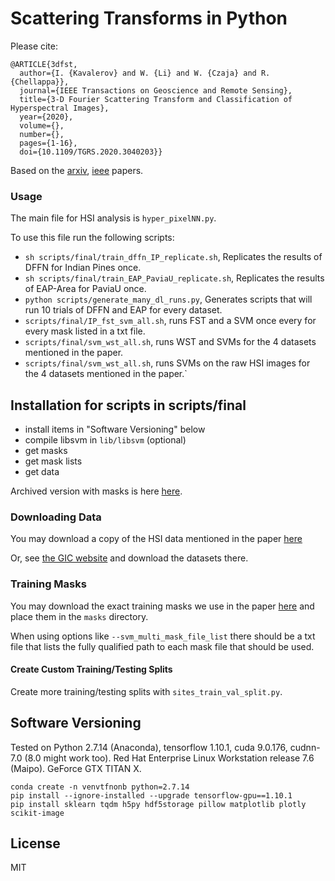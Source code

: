 # Scattering Transforms in Python

Please cite:

```
@ARTICLE{3dfst,
  author={I. {Kavalerov} and W. {Li} and W. {Czaja} and R. {Chellappa}},
  journal={IEEE Transactions on Geoscience and Remote Sensing}, 
  title={3-D Fourier Scattering Transform and Classification of Hyperspectral Images}, 
  year={2020},
  volume={},
  number={},
  pages={1-16},
  doi={10.1109/TGRS.2020.3040203}}
```

Based on the [arxiv](https://arxiv.org/pdf/1906.06804.pdf), [ieee](https://ieeexplore.ieee.org/document/9288871) papers.

### Usage

The main file for HSI analysis is `hyper_pixelNN.py`.

To use this file run the following scripts:

- `sh scripts/final/train_dffn_IP_replicate.sh`, Replicates the results of DFFN for Indian Pines once.
- `sh scripts/final/train_EAP_PaviaU_replicate.sh`, Replicates the results of EAP-Area for PaviaU once.
- `python scripts/generate_many_dl_runs.py`, Generates scripts that will run 10 trials of DFFN and EAP for every dataset.
- `scripts/final/IP_fst_svm_all.sh`, runs FST and a SVM once every for every mask listed in a txt file.
- `scripts/final/svm_wst_all.sh`, runs WST and SVMs for the 4 datasets mentioned in the paper.
- `scripts/final/svm_wst_all.sh`, runs SVMs on the raw HSI images for the 4 datasets mentioned in the paper.`

## Installation for scripts in scripts/final

- install items in "Software Versioning" below
- compile libsvm in `lib/libsvm` (optional)
- get masks
- get mask lists
- get data

Archived version with masks is here [here](https://github.com/ilyakava/pyfst/releases/tag/MajRev1).

### Downloading Data

You may download a copy of the HSI data mentioned in the paper [here](https://drive.google.com/file/d/1u6fzTztudcilKUmV9ZKUh6khZTIeAeB7/view?usp=sharing)

Or, see [the GIC website](http://www.ehu.eus/ccwintco/index.php/Hyperspectral_Remote_Sensing_Scenes) and download the datasets there.

### Training Masks

You may download the exact training masks we use in the paper [here](https://drive.google.com/file/d/1p3FB4VTHbLQJQPGzaG_jya5EgLM97qhi/view?usp=sharing) and place them in the `masks` directory.

When using options like `--svm_multi_mask_file_list` there should be a txt file that lists the fully qualified path to each mask file that should be used.

#### Create Custom Training/Testing Splits

Create more training/testing splits with `sites_train_val_split.py`.

## Software Versioning

Tested on Python 2.7.14 (Anaconda), tensorflow 1.10.1, cuda 9.0.176, cudnn-7.0 (8.0 might work too). Red Hat Enterprise Linux Workstation release 7.6 (Maipo). GeForce GTX TITAN X.

```
conda create -n venvtfnonb python=2.7.14
pip install --ignore-installed --upgrade tensorflow-gpu==1.10.1
pip install sklearn tqdm h5py hdf5storage pillow matplotlib plotly scikit-image
```

## License

MIT
